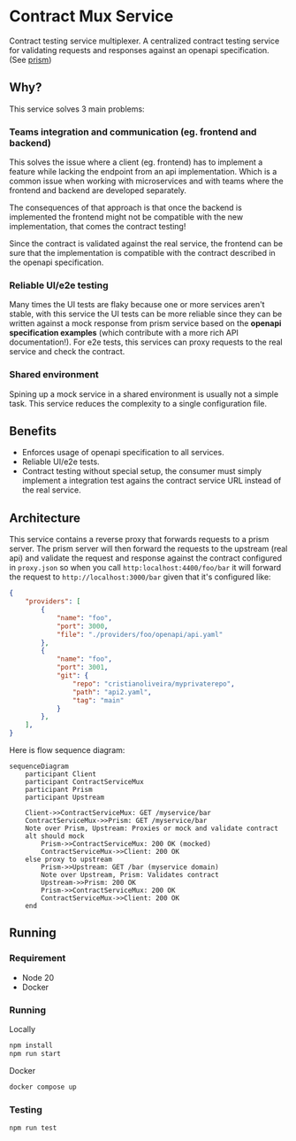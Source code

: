 # Contract Mux Service

Contract testing service multiplexer. A centralized contract testing service for
validating requests and responses against an openapi specification. (See [prism](https://github.com/stoplightio/prism))

## Why?

This service solves 3 main problems:

### Teams integration and communication (eg. frontend and backend)

This solves the issue where a client (eg. frontend) has to implement a feature while lacking the
endpoint from an api implementation. Which is a common issue when working with microservices and with
teams where the frontend and backend are developed separately.

The consequences of that approach is that once the backend is implemented the frontend
might not be compatible with the new implementation, that comes the contract testing!

Since the contract is validated against the real service, the frontend can be sure that
the implementation is compatible with the contract described in the openapi specification.

### Reliable UI/e2e testing

Many times the UI tests are flaky because one or more services aren't stable, with this service
the UI tests can be more reliable since they can be written against a mock response from prism service
based on the **openapi specification examples** (which contribute with a more rich API documentation!). 
For e2e tests, this services can proxy requests to the real service and check the contract.

### Shared environment

Spining up a mock service in a shared environment is usually not a simple task. This service
reduces the complexity to a single configuration file.

## Benefits

- Enforces usage of openapi specification to all services.
- Reliable UI/e2e tests.
- Contract testing without special setup, the consumer must simply implement
a integration test agains the contract service URL instead of the real service.

## Architecture

This service contains a reverse proxy that forwards requests to a prism server.
The prism server will then forward the requests to the upstream (real api)
and validate the request and response against the contract configured in `proxy.json`
so when you call `http:localhost:4400/foo/bar` it will forward the request to
`http://localhost:3000/bar` given that it's configured like:

```json
{
    "providers": [
        {
            "name": "foo",
            "port": 3000,
            "file": "./providers/foo/openapi/api.yaml"
        },
        {
            "name": "foo",
            "port": 3001,
            "git": {
                "repo": "cristianoliveira/myprivaterepo",
                "path": "api2.yaml",
                "tag": "main"
            }
        },
    ],
}
```

Here is flow sequence diagram:

```mermaid
sequenceDiagram
    participant Client
    participant ContractServiceMux
    participant Prism
    participant Upstream

    Client->>ContractServiceMux: GET /myservice/bar
    ContractServiceMux->>Prism: GET /myservice/bar
    Note over Prism, Upstream: Proxies or mock and validate contract
    alt should mock
        Prism->>ContractServiceMux: 200 OK (mocked)
        ContractServiceMux->>Client: 200 OK
    else proxy to upstream
        Prism->>Upstream: GET /bar (myservice domain)
        Note over Upstream, Prism: Validates contract
        Upstream->>Prism: 200 OK
        Prism->>ContractServiceMux: 200 OK
        ContractServiceMux->>Client: 200 OK
    end
```

## Running

### Requirement
 - Node 20
 - Docker

### Running

Locally
```bash
npm install
npm run start
```

Docker
```bash
docker compose up
```

### Testing

```bash
npm run test
```

